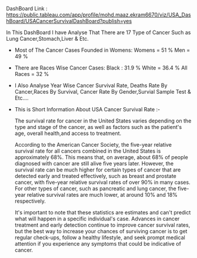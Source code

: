 DashBoard Link : https://public.tableau.com/app/profile/mohd.maaz.ekram6670/viz/USA_DashBoard/USACancerSurvivalDashBoard?publish=yes

In This DashBoard I have Analyse That There are 17 Type of Cancer Such as Lung Cancer,Stomach,Liver & Etc.
* Most of The Cancer Cases Founded in Womens:
   Womens = 51 %
   Men = 49 %
* There are Races Wise Cancer Cases:
   Black : 31.9 %
   White = 36.4 %
   All Races = 32 %
* I Also Analyse Year Wise Cancer Survival Rate,
  Deaths Rate By Cancer,Races By Survival,
  Cancer Rate By Gender,Survial Sample Test & Etc....



* This is Short Information About USA Cancer Survival Rate :-

     The survival rate for cancer in the United States varies depending on the type and stage of the cancer, as well as factors such as 
     the patient's age, overall health,and access to treatment.

     According to the American Cancer Society, the five-year relative survival rate for all cancers combined in the United 
     States is approximately 68%. This means that, on average, about 68% of people diagnosed with cancer are still alive 
     five years later. However, the survival rate can be much higher for certain types of cancer that are detected early and 
     treated effectively, such as breast and prostate cancer, with five-year relative survival rates of over 90% in many cases. 
     For other types of cancer, such as pancreatic and lung cancer, the five-year relative survival rates are much lower, 
     at around 10% and 18% respectively.

    It's important to note that these statistics are estimates and can't predict what will happen in a specific 
    individual's case. Advances in cancer treatment and early detection continue to improve cancer survival rates, 
    but the best way to increase your chances of surviving cancer is to get regular check-ups, follow a healthy lifestyle, 
    and seek prompt medical attention if you experience any symptoms that could be indicative of cancer.
